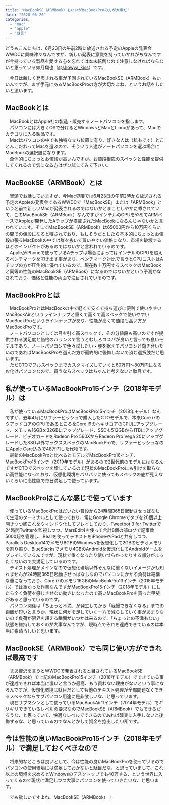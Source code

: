 ```yaml
---
title: "MacBookSE（ARMBook）もいいがMacBookProの方が大事だ"
date: "2020-06-20"
categories: 
  - "mac"
  - "apple"
  - "戯言"
---
```


どうもこんにちは、6月23日の午前2時に放送される予定のAppleの発表会WWDCに興味津々なんですが、新しい発表に意識を持っていかれがちなんですが今持っている製品を愛する心を忘れては本末転倒なので注意しなければならないと思っている如月翔也（[@showya\_kiss](http://twitter.com/showya_kiss)）です。  
  
　今日は新しく発表される事が予測されているMacBookSE（ARMBook）もいいんですが、まず手元にあるMacBookProの方が大切だよね、というお話をしたいと思います。  

## MacBookとは

　MacBookとはApple社の製造・販売するノートパソコンを指します。  
　パソコンには大きくOSで分けるとWindowsとMacとLinuxがあって、Macのカテゴリに入る製品です。  
　Macはパソコンの中でも独特な立ち位置に有り、好きな人は（私もです）とことんこだわってMacを選ぶので、そういう人達がノートパソコンを選ぶ場合にMacBookの選択肢になります。  
　全体的にちょっとお値段が高いんですが。お値段相応のスペックと性能を提供してくれるので気になる方はぜひ試してみて下さい。  

## MacBookSE（ARMBook）とは

　冒頭でお話していますが、今Mac界隈では6月23日の午前2時から放送される予定のAppleの発表会であるWWDCで「MacBookSE」または「ARMBook」という名前で新しいMacが発表されるのではないかとまことしやかに噂されていて、このMacBookSE（ARMBook）なんですがインテルのCPUをやめてARMベースでAppleが開発したAチップが搭載されたMacBookになるんじゃないかと言われています。そしてMacBookSE（ARMBook）は65000円から10万円くらいの間での値段になると噂されており、もしそうだとしたら基本的にちょっとお値段の張るMacBookの中では群を抜いて買いやすい価格になり、市場を破壊するほどのインパクトがあるのではないかと言われているのです。  
　AppleがiPhoneで使っているAチップは場合によってはインテルのCPUを超えるベンチマークを叩き出す事があり、ベンチマーク対比で言うとCPUコストはAチップの方が圧倒的に優れているので、現在数十万円するスペックのMacBookと同等の性能のMacBookSE（ARMBook）になるのではないかという予測がなされており、価格と性能の両面で注目されているのです。  

## MacBookProとは

　MacBookProとはMacBookの中で軽くて安くて持ち運びに便利で使いやすいMacBookAirというラインナップと重くて高くて高スペックで使いやすいMacBookProというラインナップがあり、性能が高くて値段も高い方がMacBookProです。  
　ノートパソコンとしては目を引く高スペックで、その分値段も高いのですが提供される満足度と価格のバランスで言うとむしろコスパが良いと言っても良いモデルであり、ノートパソコンで色々試したい・腰を据えてパソコンと向き合いたいのであればMacBookProを選んだ方が最終的に後悔しないで済む選択肢だと思います。  
　ただCTOでフルスペックまでカスタマイズしていくと60万円〜80万円になるお化けパソコンなので、買うならスペックはちゃんと考えないと駄目です。  

## 私が使っているMacBookPro15インチ（2018年モデル）は

　私が使っているMacBookProはMacBookPro15インチ（2018年モデル）なんですが、去年4月にリファービッシュで購入したCTOモデルで、本来Core i7のクアッドコアのCPUであるところをCore i9のヘキサコアのCPUにアップグレード、メモリも16GBを32GBにアップグレード、SSDも512GBから1TBにアップグレード、ビデオカードをRadeon Pro 560XからRadeon Pro Vega 20にアップグレードしたSSD以外マックススペックのMacBookProで、リファービッシュなのにApple Care込みで48万円した代物です。  
　最新のMacBookProと比べるとモデルでMacBookPro16インチ、MacBookPro15インチ（2019年モデル）があるので2世代前のモデルにはなるんですがCTOでスペックを増しているので現状のMacBookProにも引けを取らない高性能になっており、仮想化環境をバリバリに使ってもスペックの底が見えないくらいに高性能で毎日満足して使っています。  

## MacBookProはこんな感じで使っています

　使っているMacBookProはだいたい普段から24時間365日起動させっぱなしで生活のターミナルとして使っており、常にGoogle Chromeでタブを20個以上開きつつ艦これをウィンドウ化してプレイしており、Tweetbot 3 for Twitterで24時間Twitterを監視しつつ、MarsEdit4を使って合計8個の部ログで記事数5000超を管理し、Bearを使ってテキストをiPhoneやiPadと共有しつつ、Parallels Desktop14でメモリ8GBのWindowsを仮想化して2GBのビデオメモリを割り振り、BlueStacksでメモリ4GBのAndroidを仮想化してAndroidゲームをプレイしているんですが、現状で重くなったり使いづらかったりする部分がまったくないので大満足しているのです。  
　テキスト処理がメインなので仮想化環境以外そんなに重くないイメージかも知れませんが24時間365日起動させっぱなしなのでパソコンにかかる負荷は結構な量になっており、Core i7のメモリ16GBのMacBookPro13インチ（2015年モデル）では重かった作業なんですがMacBookPro15インチ（2018年モデル）にしたら全く負荷を感じさせない動きになったので高いMacBookProを買った甲斐があると思っているのです。  
　パソコン関係は「ちょっと不満」が発生してから「我慢できなくなる」までの距離が短いと言うか、現状に何かを足していく一方で減らしていく事があまりないので負荷が限界を超える瞬間がいつかは来るので、「ちょっとの不満もない」状態を維持しておくのが大事なんですが、現時点でそれを達成できているのは本当に素晴らしいと思います。  

## MacBookSE（ARMBook）でも同じ使い方ができれば最高です

　まあ贅沢を言うとWWDCで発表されると目されているMacBookSE（ARMBook）で上記のMacBookPro15インチ（2018年モデル）でできている事が達成できれば本当に凄いと言うか最高、もう買わない理由がないという事になるんですが、仮想化環境は駄目だとしても他のテキスト処理が全部問題なくできるスペックならサブパソコン用途に是非欲しいな、と思っています。  
　現在サブマシンとして使っているMacBookAir11インチ（2014年モデル）でギリギリできているレベルの要求なのでMacBookSE（ARMBook）でもできるだろうな、と思っていて、快適なレベルでできるのであれば確実に入手しないと後悔するな、と思っているのでなんとかして資金を捻出したい所です。  

## 今は性能の良いMacBookPro15インチ（2018年モデル）で満足しておくべきなので

　将来的なところは良いとして、今は性能の良いMacBookProを使っているのでパソコンの使用環境には満足しておかないと駄目だな、と思っていまして、これ以上の環境を求めるとWindowsのデスクトップでも40万する、という世界に入ってくるので現状に満足しつつ大事にパソコンを使っていきたいな、と思います。  
  
　でも欲しいですよね、MacBookSE（ARMBook）！
